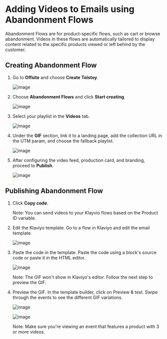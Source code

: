 # Adding Videos to Emails using Abandonment Flows

Abandonment Flows are for product-specific flows, such as cart or browse abandonment. Videos in these flows are automatically tailored to display content related to the specific products viewed or left behind by the customer.

## Creating Abandonment Flow

1. Go to **Offsite** and choose **Create Tolstoy**.

   ![image](https://github.com/user-attachments/assets/b942bdcd-7518-4c00-9339-33db18b60364)

2. Choose **Abandonment Flows** and click **Start creating**.

   ![image](https://github.com/user-attachments/assets/589f3fd8-c7ec-451c-beae-49c60b583594)
   
3. Select your playlist in the **Videos** tab.

   ![image](https://github.com/user-attachments/assets/44e73e4c-11b8-40f9-af75-f00177d2cb09)

4. Under the **GIF** section, link it to a landing page, add the collection URL in the UTM param, and choose the fallback playlist.

   ![image](https://github.com/user-attachments/assets/c17b7c9e-00ce-4820-8abf-c9a6c7c61cfa)

5. After configuring the video feed, production card, and branding, proceed to **Publish**.

   ![image](https://github.com/user-attachments/assets/664691ed-49cc-406e-af4b-81ce56c35796)

## Publishing Abandonment Flow

1. Click **Copy code**.

   Note: You can send videos to your Klayvio flows based on the Product ID variable.
   
2. Edit the Klaviyo template. Go to a flow in Klaviyo and edit the email template.

   ![image](https://github.com/user-attachments/assets/fcdfb509-4786-4596-80d2-e0e484c98db9)

3. Paste the code in the template. Paste the code using a block's source code or paste it in the HTML editor.

   ![image](https://github.com/user-attachments/assets/17607d23-73f4-47c2-bf3f-e5a9f3f8dd31)

   Note: The GIF won't show in Klaviyo's editor. Follow the next step to preview the GIF.

4. Preview the GIF. In the template builder, click on Preview & test. Swipe through the events to see the different GIF variations.

   ![image](https://github.com/user-attachments/assets/f01d916f-0ccb-4af4-b6ec-18898d8da665)

   ![image](https://github.com/user-attachments/assets/0c217d11-9f6d-4ada-af34-44372aa97b9c)

   Note: Make sure you're viewing an event that features a product with 3 or more videos.